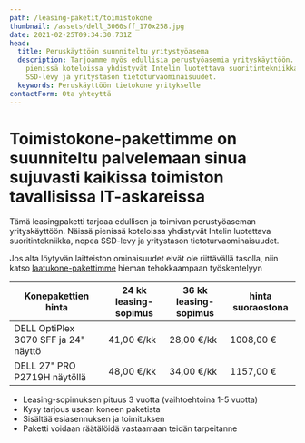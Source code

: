 ```yaml
---
path: /leasing-paketit/toimistokone
thumbnail: /assets/dell_3060sff_170x258.jpg
date: 2021-02-25T09:34:30.731Z
head:
  title: Peruskäyttöön suunniteltu yritystyöasema
  description: Tarjoamme myös edullisia perustyöasemia yrityskäyttöön. Näissä
    pienissä koteloissa yhdistyvät Intelin luotettava suoritintekniikka, nopea
    SSD-levy ja yritystason tietoturvaominaisuudet.
  keywords: Peruskäyttöön tietokone yritykselle
contactForm: Ota yhteyttä
---
```

# Toimistokone-pakettimme on suunniteltu palvelemaan sinua sujuvasti kaikissa toimiston tavallisissa IT-askareissa

Tämä leasingpaketti tarjoaa edullisen ja toimivan perustyöaseman yrityskäyttöön. Näissä pienissä koteloissa yhdistyvät Intelin luotettava suoritintekniikka, nopea SSD-levy ja yritystason tietoturvaominaisuudet.

Jos alta löytyvän laitteiston ominaisuudet eivät ole riittävällä tasolla, niin katso <a href="/leasing-paketit/laatukone">laatukone-pakettimme</a> hieman tehokkaampaan työskentelyyn

| Konepakettien hinta                  | 24 kk leasing-sopimus | 36 kk leasing-sopimus | hinta suoraostona |
| ------------------------------------ | --------------------- | --------------------- | ----------------- |
| DELL OptiPlex 3070 SFF ja 24" näyttö | 41,00 €/kk            | 28,00 €/kk            | 1008,00 €         |
| DELL 27" PRO P2719H näytöllä         | 48,00 €/kk            | 34,00 €/kk            | 1157,00 €         |

* Leasing-sopimuksen pituus 3 vuotta (vaihtoehtoina 1-5 vuotta)
* Kysy tarjous usean koneen paketista
* Sisältää esiasennuksen ja toimituksen
* Paketti voidaan räätälöidä vastaamaan teidän tarpeitanne

<Cards cardsPerRow="2" cards='[{"bgColor":"lightest","title":"DELL OptiPlex 3070 SFF","linkBgColor":"darkest","image":"/assets/dell_3060sff_170x258.jpg","content":"Dell OptiPlex 3070 SFF on yrityskäyttöön suunniteltu luotettava ja hankintahinnaltaan edullinen perustyöasema.\n\nPienikokoisen SFF pöytäkotelon ansiosta 3070 asentuu vaivattomasti ahtaampiinkin tiloihin.\n\n* Intel Core i5-9500 (Max. 4.10GHz, 9M, 6C) prosessori\n* Windows 10 Pro 64 bit\n* Intel UHD Graphics 630\n* 8Gt muistia, 256SSD, 4x USB3.1, 4x USB2.0, DP\n* Integroitu muistikortinlukija / Optinen asema DVD+/-RW\n* 3 vuoden onsite-huolto ja Tekninen tuki – puhelinneuvonta – 1 vuosi\n* Tuotekoodit:FG1F5,O3XXX_3813,DELL-P2419H\n"},{"bgColor":"lightest","title":"DELL 24\" P2419H FHD/IPS/HAS/PIVOT","linkBgColor":"darkest","content":"Dell U2419H vastaa vaativan-käyttäjän tarpeisiin FullHD-tarkkuudella ja kattavilla ominaisuuksillaan\n\nLED-taustavalaistussa 24” IPS laajakuvanäytössä on huipputarkka kuva ja alhainen virrankulutus. Monipuolisesti säädettävä PIVOT jalusta ja korkeudensäätö.\n\nLED-taustavalaistussa 27” IPS laajakuvanäytössä on huipputarkka kuva ja alhainen virrankulutus. Monipuolisesti säädettävä PIVOT jalusta ja korkeudensäätö.","image":"/assets/dell_u2419h_250x207.jpg"}]' />